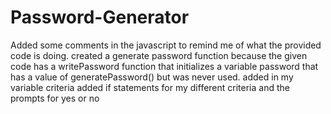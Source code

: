 # Password-Generator
Added some comments in the javascript to remind me of what the provided code is doing.
created a generate password function because the given code has a writePassword function that initializes a variable password that has a value of generatePassword() but was never used.
added in my variable criteria
added if statements for my different criteria and the prompts for yes or no
